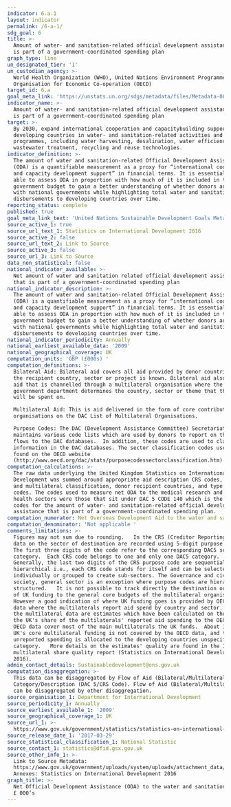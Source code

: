 ```yaml
---
indicator: 6.a.1
layout: indicator
permalink: /6-a-1/
sdg_goal: 6
title: >-
  Amount of water- and sanitation-related official development assistance that
  is part of a government-coordinated spending plan
graph_type: line
un_designated_tier: '1'
un_custodian_agency: >-
  World Health Organization (WHO), United Nations Environment Programme (UNEP),
  Organisation for Economic Co-operation (OECD)
target_id: 6.a
goal_meta_link: 'https://unstats.un.org/sdgs/metadata/files/Metadata-06-0A-01.pdf'
indicator_name: >-
  Amount of water- and sanitation-related official development assistance that
  is part of a government-coordinated spending plan
target: >-
  By 2030, expand international cooperation and capacitybuilding support to
  developing countries in water- and sanitation-related activities and
  programmes, including water harvesting, desalination, water efficiency,
  wastewater treatment, recycling and reuse technologies.
indicator_definition: >-
  The amount of water and sanitation-related Official Development Assistance
  (ODA) is a quantifiable measurement as a proxy for “international cooperation
  and capacity development support” in financial terms. It is essential to be
  able to assess ODA in proportion with how much of it is included in the
  government budget to gain a better understanding of whether donors are aligned
  with national governments while highlighting total water and sanitation ODA
  disbursements to developing countries over time.
reporting_status: complete
published: true
goal_meta_link_text: 'United Nations Sustainable Development Goals Metadata: 6.a.1'
source_active_1: true
source_url_text_1: Statistics on International Development 2016
source_active_2: false
source_url_text_2: Link to Source
source_active_3: false
source_url_3: Link to Source
data_non_statistical: false
national_indicator_available: >-
  Net amount of water and sanitation related official development assistance
  that is part of a government-coordinated spending plan
national_indicator_description: >-
  The amount of water and sanitation-related Official Development Assistance
  (ODA) is a quantifiable measurement as a proxy for “international cooperation
  and capacity development support” in financial terms. It is essential to be
  able to assess ODA in proportion with how much of it is included in the
  government budget to gain a better understanding of whether donors are aligned
  with national governments while highlighting total water and sanitation ODA
  disbursements to developing countries over time.
national_indicator_periodicity: Annually
national_earliest_available_data: '2009'
national_geographical_coverage: UK
computation_units: 'GBP (£000s) '
computation_definitions: >-
  Bilateral Aid: Bilateral aid covers all aid provided by donor countries when
  the recipient country, sector or project is known. Bilateral aid also includes
  aid that is channelled through a multilateral organisation where the
  government department determines the country, sector or theme that the funds
  will be spent on.

  Multilateral Aid: This is aid delivered in the form of core contributions to
  organisations on the DAC List of Multilateral Organisations.

  Purpose Codes: The DAC (Development Assistance Committee) Secretariat
  maintains various code lists which are used by donors to report on their aid
  flows to the DAC databases.  In addition, these codes are used to classify
  information in the DAC databases. The sector classification codes used can be
  found on the OECD website
  (http://www.oecd.org/dac/stats/purposecodessectorclassification.htm).
computation_calculations: >-
  The raw data underlying the United Kingdom Statistics on International
  Development was summed around appropriate aid description CRS codes, bilateral
  and multilateral classification, donor recipient countries, and type of aid
  codes. The codes used to measure net ODA to the medical research and basic
  health sectors were those that sit under DAC 5 CODE 140 which is the purpose
  codes for the amount of water- and sanitation-related official development
  assistance that is part of a government-coordinated spending plan.
computation_numerator: Net Overseas Development Aid to the water and sanitation sectors (£ 000’s)
computation_denominator: 'Not applicable '
comments_limitations: >-
  Figures may not sum due to rounding.   In the CRS (Creditor Reporting System),
  data on the sector of destination are recorded using 5-digit purpose codes. 
  The first three digits of the code refer to the corresponding DAC5 sector or
  category.  Each CRS code belongs to one and only one DAC5 category. 
  Generally, the last two digits of the CRS purpose code are sequential and not
  hierarchical i.e., each CRS code stands for itself and can be selected
  individually or grouped to create sub-sectors. The Governance and civil
  society, general sector is an exception where purpose codes are hierarchically
  structured.   It is not possible to track directly the destination or purpose
  of UK funding to the general core budgets of the multilateral organisations.
  However a good indication of where UK funding goes is provided by OECD DAC
  data where the multilaterals report aid spend by country and sector. Therefore
  the multilateral data are estimates which have been calculated on the basis of
  the UK's share of the multilaterals' reported aid spending to the OECD.  The
  OECD data cover most of the main multilaterals the UK funds.  About 15% of the
  UK's core multilateral funding is not covered by the OECD data, and this
  unreported spending is allocated to the developing countries unspecified
  category.   More details on the estimates' quality are found in the Imputed
  multilateral share quality report (Statistics on International Development
  2016).
admin_contact_details: Sustainabledevelopment@ons.gov.uk
computation_disaggregation: >-
  This data can be disaggregated by Flow of Aid (Bilateral/Multilateral) and Aid
  Category/Description (DAC 5/CRS Code). Flow of Aid (Bilateral/Multilateral)
  can be disaggregated by other disaggregation.
source_organisation_1: Department for International Development
source_periodicity_1: Annually
source_earliest_available_1: '2009'
source_geographical_coverage_1: UK
source_url_1: >-
  https://www.gov.uk/government/statistics/statistics-on-international-development-2016
source_release_date_1: '2017-03-29'
source_statistical_classification_1: National Statistic
source_contact_1: statistics@dfid.gsx.gov.uk
source_other_info_1: >-
  Link to Source Metadata:
  https://www.gov.uk/government/uploads/system/uploads/attachment_data/file/570157/annexes.pdf
  Annexes: Statistics on International Development 2016
graph_title: >-
  Net Official Development Assistance (ODA) to the water and sanitation sectors
  £ 000’s
---
```


